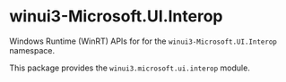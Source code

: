 <!-- warning: Please don't edit this file. It was automatically generated. -->

# winui3-Microsoft.UI.Interop

Windows Runtime (WinRT) APIs for for the `winui3-Microsoft.UI.Interop` namespace.

This package provides the `winui3.microsoft.ui.interop` module.
